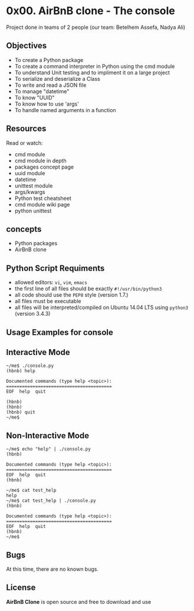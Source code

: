 # 0x00. AirBnB clone - The console

Project done in teams of 2 people (our team: Betelhem Assefa, Nadya Ali)


## Objectives

  - To create a Python package
  - To create a command interpreter in Python using the cmd module
  - To understand Unit testing and to impliment it on a large project
  - To serialize and deserialize a Class
  - To write and read a JSON file
  - To manage "datetime"
  - To know "UUID"
  - To know how to use 'args'
  - To handle named arguments in a function

## Resources
  
Read or watch:

  - cmd module
  - cmd module in depth
  - packages concept page
  - uuid module
  - datetime
  - unittest module
  - args/kwargs
  - Python test cheatsheet
  - cmd module wiki page
  - python unittest

## concepts 

* Python packages
* AirBnB clone

## Python Script Requiments
  
   - allowed editors: `vi`, `vim`, `emacs`   
   - the first line of all files should be exactly `#!/usr/bin/python3`   
   - all code should use the `PEP8` style (version 1.7.)   
   - all files must be executable   
   - all files will be interpreted/compiled on Ubuntu 14.04 LTS using `python3` (version 3.4.3) 

## Usage Examples for console

## Interactive Mode

```python3
~/me$ ./console.py
(hbnb) help

Documented commands (type help <topic>):
========================================
EOF  help  quit

(hbnb)
(hbnb)
(hbnb) quit
~/me$
```

## Non-Interactive Mode

```python3
~/me$ echo "help" | ./console.py
(hbnb)

Documented commands (type help <topic>):
========================================
EOF  help  quit
(hbnb)

~/me$ cat test_help
help
~/me$ cat test_help | ./console.py
(hbnb)

Documented commands (type help <topic>):
========================================
EOF  help  quit
(hbnb)
~/me$
```

## Bugs

At this time, there are no known bugs.

## License

**AirBnB Clone** is open source and free to download and use
